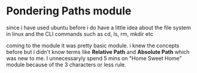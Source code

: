 # Pondering Paths module
since i have used ubuntu before i do have a little idea about the file system in linux and the CLI commands such as cd, ls, rm, mkdir etc

coming to the module it was pretty basic module. i knew the concepts before but i didn't know terms like **Relative Path** and **Absolute Path**
which was new to me. I unnecessaryly spend 5 mins on "Home Sweet Home" module because of the 3 characters or less rule. 
